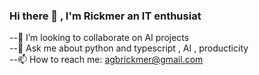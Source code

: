 ### Hi there 👋 , I'm Rickmer an IT enthusiat
  
 --👯 I’m looking to collaborate on AI projects <br>
 --💬 Ask me about python and typescript , AI , producticity  <br>
 --📫 How to reach me: agbrickmer@gmail.com 

